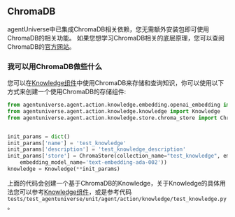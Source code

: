 ## ChromaDB

agentUniverse中已集成ChromaDB相关依赖，您无需额外安装包即可使用ChromaDB的相关功能。
如果您想学习ChromaDB相关的底层原理，您可以查阅ChromaDB的[官方网站](https://www.trychroma.com/)。

### 我可以用ChromaDB做些什么

您可以在[Knowledge组件]()中使用ChromaDB来存储和查询知识，你可以使用以下方式来创建一个使用ChromaDB的存储组件:
```python
from agentuniverse.agent.action.knowledge.embedding.openai_embedding import OpenAIEmbedding
from agentuniverse.agent.action.knowledge.knowledge import Knowledge
from agentuniverse.agent.action.knowledge.store.chroma_store import ChromaStore


init_params = dict()
init_params['name'] = 'test_knowledge'
init_params['description'] = 'test_knowledge_description'
init_params['store'] = ChromaStore(collection_name="test_knowledge", embedding_model=OpenAIEmbedding(
    embedding_model_name='text-embedding-ada-002'))
knowledge = Knowledge(**init_params)
```
上面的代码会创建一个基于ChromaDB的Knowledge，关于Knowledge的具体用法您可以参考[Knowledge组件]()，或是参考代码`tests/test_agentuniverse/unit/agent/action/knowledge/test_knowledge.py`。